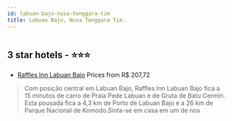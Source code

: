 ```yaml
---
id: labuan-bajo-nusa-tenggara-tim
title: Labuan Bajo, Nusa Tenggara Tim.
---
```


<center><img src="https://i.travelapi.com/hotels/50000000/49130000/49129400/49129318/de7ee23d_z.jpg" alt="" /></center>


##  3 star hotels - ⭐️⭐️⭐️

-    [Raffles Inn Labuan Bajo](https://www.hurb.com/br/aud/https://www.hurb.com/br/hotels/labuan-bajo/raffles-inn-labuan-bajo-HT-HZ9X?cmp=18055) Prices from R$ 207,72
   > Com posição central em Labuan Bajo, Raffles Inn Labuan Bajo fica a 15 minutos de carro de Praia Pede Labuan e de Gruta de Batu Cermin.  Esta pousada fica a 4,3 km de Porto de Labuan Bajo e a 26 km de Parque Nacional de Komodo.Sinta-se em casa em um de nos
